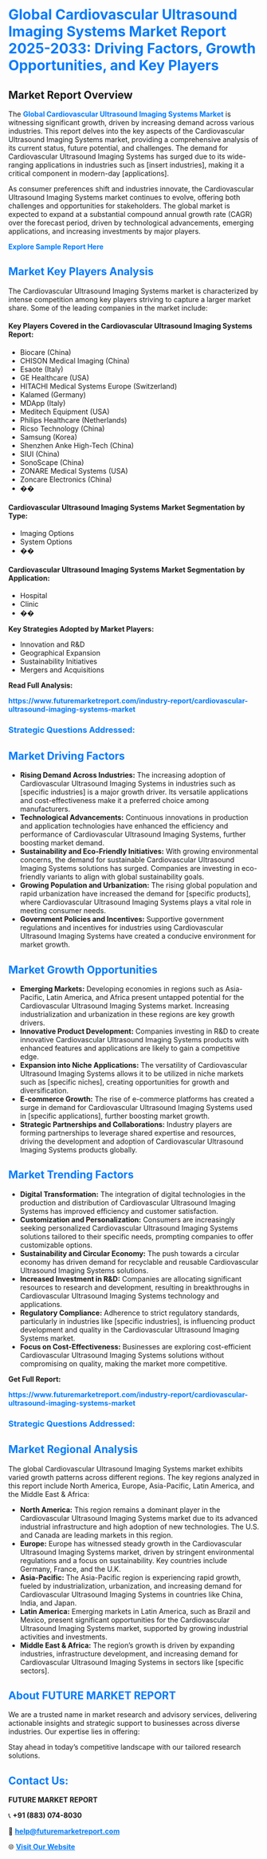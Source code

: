 <h1 style="color: #007BFF;">Global Cardiovascular Ultrasound Imaging Systems Market Report 2025-2033: Driving Factors, Growth Opportunities, and Key Players</h1>

<section id="overview">
<h2>Market Report Overview</h2>
<p>The <a href="https://www.futuremarketreport.com/industry-report/cardiovascular-ultrasound-imaging-systems-market" style="color: #007BFF; text-decoration: none;"><strong>Global Cardiovascular Ultrasound Imaging Systems Market</strong></a> is witnessing significant growth, driven by increasing demand across various industries. This report delves into the key aspects of the Cardiovascular Ultrasound Imaging Systems market, providing a comprehensive analysis of its current status, future potential, and challenges. The demand for Cardiovascular Ultrasound Imaging Systems has surged due to its wide-ranging applications in industries such as [insert industries], making it a critical component in modern-day [applications].</p>
<p>As consumer preferences shift and industries innovate, the Cardiovascular Ultrasound Imaging Systems market continues to evolve, offering both challenges and opportunities for stakeholders. The global market is expected to expand at a substantial compound annual growth rate (CAGR) over the forecast period, driven by technological advancements, emerging applications, and increasing investments by major players.</p>
</section>

<section id="overview">
<p><a href="https://www.futuremarketreport.com/request-sample/reportId=117151" style="color: #007BFF; text-decoration: none;"><strong>Explore Sample Report Here</strong></a></p>
</section>

<section id="key-players">
<h2 style="color: #007BFF;">Market Key Players Analysis</h2>
<p>The Cardiovascular Ultrasound Imaging Systems market is characterized by intense competition among key players striving to capture a larger market share. Some of the leading companies in the market include:</p>
<h4>Key Players Covered in the Cardiovascular Ultrasound Imaging Systems Report:</h4>
<ul><li>Biocare (China)</li><li>CHISON Medical Imaging (China)</li><li>Esaote (Italy)</li><li>GE Healthcare (USA)</li><li>HITACHI Medical Systems Europe (Switzerland)</li><li>Kalamed (Germany)</li><li>MDApp (Italy)</li><li>Meditech Equipment (USA)</li><li>Philips Healthcare (Netherlands)</li><li>Ricso Technology (China)</li><li>Samsung (Korea)</li><li>Shenzhen Anke High-Tech (China)</li><li>SIUI (China)</li><li>SonoScape (China)</li><li>ZONARE Medical Systems (USA)</li><li>Zoncare Electronics (China)</li><li>��</li></ul>
<h4>Cardiovascular Ultrasound Imaging Systems Market Segmentation by Type:</h4>
<ul><li>Imaging Options</li><li>System Options</li><li>��</li></ul>

<h4>Cardiovascular Ultrasound Imaging Systems Market Segmentation by Application:</h4>
<ul><li>Hospital</li><li>Clinic</li><li>��</li></ul>
<p><strong>Key Strategies Adopted by Market Players:</strong></p>
<ul>
<li>Innovation and R&D</li>
<li>Geographical Expansion</li>
<li>Sustainability Initiatives</li>
<li>Mergers and Acquisitions</li>
</ul>
</section>

<section>
<p><strong>Read Full Analysis: </strong></p><a href="https://www.futuremarketreport.com/industry-report/cardiovascular-ultrasound-imaging-systems-market" style="color: #007BFF; text-decoration: none;"><strong>https://www.futuremarketreport.com/industry-report/cardiovascular-ultrasound-imaging-systems-market</strong></a>
<h3 style="color: #007BFF;">Strategic Questions Addressed:</h3>
</section>

<section id="driving-factors">
<h2 style="color: #007BFF;">Market Driving Factors</h2>
<ul>
<li><strong>Rising Demand Across Industries:</strong> The increasing adoption of Cardiovascular Ultrasound Imaging Systems in industries such as [specific industries] is a major growth driver. Its versatile applications and cost-effectiveness make it a preferred choice among manufacturers.</li>
<li><strong>Technological Advancements:</strong> Continuous innovations in production and application technologies have enhanced the efficiency and performance of Cardiovascular Ultrasound Imaging Systems, further boosting market demand.</li>
<li><strong>Sustainability and Eco-Friendly Initiatives:</strong> With growing environmental concerns, the demand for sustainable Cardiovascular Ultrasound Imaging Systems solutions has surged. Companies are investing in eco-friendly variants to align with global sustainability goals.</li>
<li><strong>Growing Population and Urbanization:</strong> The rising global population and rapid urbanization have increased the demand for [specific products], where Cardiovascular Ultrasound Imaging Systems plays a vital role in meeting consumer needs.</li>
<li><strong>Government Policies and Incentives:</strong> Supportive government regulations and incentives for industries using Cardiovascular Ultrasound Imaging Systems have created a conducive environment for market growth.</li>
</ul>
</section>

<section id="growth-opportunities">
<h2 style="color: #007BFF;">Market Growth Opportunities</h2>
<ul>
<li><strong>Emerging Markets:</strong> Developing economies in regions such as Asia-Pacific, Latin America, and Africa present untapped potential for the Cardiovascular Ultrasound Imaging Systems market. Increasing industrialization and urbanization in these regions are key growth drivers.</li>
<li><strong>Innovative Product Development:</strong> Companies investing in R&D to create innovative Cardiovascular Ultrasound Imaging Systems products with enhanced features and applications are likely to gain a competitive edge.</li>
<li><strong>Expansion into Niche Applications:</strong> The versatility of Cardiovascular Ultrasound Imaging Systems allows it to be utilized in niche markets such as [specific niches], creating opportunities for growth and diversification.</li>
<li><strong>E-commerce Growth:</strong> The rise of e-commerce platforms has created a surge in demand for Cardiovascular Ultrasound Imaging Systems used in [specific applications], further boosting market growth.</li>
<li><strong>Strategic Partnerships and Collaborations:</strong> Industry players are forming partnerships to leverage shared expertise and resources, driving the development and adoption of Cardiovascular Ultrasound Imaging Systems products globally.</li>
</ul>
</section>

<section id="trending-factors">
<h2 style="color: #007BFF;">Market Trending Factors</h2>
<ul>
<li><strong>Digital Transformation:</strong> The integration of digital technologies in the production and distribution of Cardiovascular Ultrasound Imaging Systems has improved efficiency and customer satisfaction.</li>
<li><strong>Customization and Personalization:</strong> Consumers are increasingly seeking personalized Cardiovascular Ultrasound Imaging Systems solutions tailored to their specific needs, prompting companies to offer customizable options.</li>
<li><strong>Sustainability and Circular Economy:</strong> The push towards a circular economy has driven demand for recyclable and reusable Cardiovascular Ultrasound Imaging Systems solutions.</li>
<li><strong>Increased Investment in R&D:</strong> Companies are allocating significant resources to research and development, resulting in breakthroughs in Cardiovascular Ultrasound Imaging Systems technology and applications.</li>
<li><strong>Regulatory Compliance:</strong> Adherence to strict regulatory standards, particularly in industries like [specific industries], is influencing product development and quality in the Cardiovascular Ultrasound Imaging Systems market.</li>
<li><strong>Focus on Cost-Effectiveness:</strong> Businesses are exploring cost-efficient Cardiovascular Ultrasound Imaging Systems solutions without compromising on quality, making the market more competitive.</li>
</ul>
</section>

<section>
<p><strong>Get Full Report: </strong></p><a href="https://www.futuremarketreport.com/industry-report/cardiovascular-ultrasound-imaging-systems-market" style="color: #007BFF; text-decoration: none;"><strong>https://www.futuremarketreport.com/industry-report/cardiovascular-ultrasound-imaging-systems-market</strong></a>
<h3 style="color: #007BFF;">Strategic Questions Addressed:</h3>
</section>


<section id="regional-analysis">
<h2 style="color: #007BFF;">Market Regional Analysis</h2>
<p>The global Cardiovascular Ultrasound Imaging Systems market exhibits varied growth patterns across different regions. The key regions analyzed in this report include North America, Europe, Asia-Pacific, Latin America, and the Middle East & Africa:</p>
<ul>
<li><strong>North America:</strong> This region remains a dominant player in the Cardiovascular Ultrasound Imaging Systems market due to its advanced industrial infrastructure and high adoption of new technologies. The U.S. and Canada are leading markets in this region.</li>
<li><strong>Europe:</strong> Europe has witnessed steady growth in the Cardiovascular Ultrasound Imaging Systems market, driven by stringent environmental regulations and a focus on sustainability. Key countries include Germany, France, and the U.K.</li>
<li><strong>Asia-Pacific:</strong> The Asia-Pacific region is experiencing rapid growth, fueled by industrialization, urbanization, and increasing demand for Cardiovascular Ultrasound Imaging Systems in countries like China, India, and Japan.</li>
<li><strong>Latin America:</strong> Emerging markets in Latin America, such as Brazil and Mexico, present significant opportunities for the Cardiovascular Ultrasound Imaging Systems market, supported by growing industrial activities and investments.</li>
<li><strong>Middle East & Africa:</strong> The region’s growth is driven by expanding industries, infrastructure development, and increasing demand for Cardiovascular Ultrasound Imaging Systems in sectors like [specific sectors].</li>
</ul>
</section>

<footer>
<h2 style="color: #007BFF;">About FUTURE MARKET REPORT</h2>
<p>We are a trusted name in market research and advisory services, delivering actionable insights and strategic support to businesses across diverse industries. Our expertise lies in offering:</p>

<p>Stay ahead in today’s competitive landscape with our tailored research solutions.</p>

<h2 style="color: #007BFF;">Contact Us:</h2>
<p><strong>FUTURE MARKET REPORT</strong></p>
<p>📞 <strong>+91 (883) 074-8030</strong></p>
<p>📧 <strong><a href="mailto:help@futuremarketreport.com" style="color: #007BFF;">help@futuremarketreport.com</a></strong></p>
<p>🌐 <strong><a href="https://www.futuremarketreport.com/" style="color: #007BFF;">Visit Our Website</a></strong></p>
</footer>